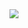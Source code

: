 <img src="https://github.com/musauyumaz/CSharp/blob/main/Gen%C3%A7ay%20Y%C4%B1ld%C4%B1z/A%E2%80%99dan%20Z%E2%80%99ye%20Temel%20C%23%2010%20Programlama%20E%C4%9Fitimi/157)%20C%23%207.0%20Pattern%20Matching%20-%20Var%20Pattern/Ekran%20g%C3%B6r%C3%BCnt%C3%BCs%C3%BC%202022-08-23%20121608.png" width="auto">
